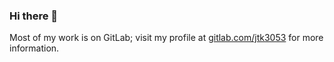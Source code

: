 ### Hi there 👋

Most of my work is on GitLab; visit my profile at [gitlab.com/jtk3053](https://gitlab.com/jtk3053) for more information.

<!--
**jtk3053/jtk3053** is a ✨ _special_ ✨ repository because its `README.md` (this file) appears on your GitHub profile.

Here are some ideas to get you started:

- 🔭 I’m currently working on ...
- 🌱 I’m currently learning ...
- 👯 I’m looking to collaborate on ...
- 🤔 I’m looking for help with ...
- 💬 Ask me about ...
- 📫 How to reach me: ...
- 😄 Pronouns: ...
- ⚡ Fun fact: ...
-->
